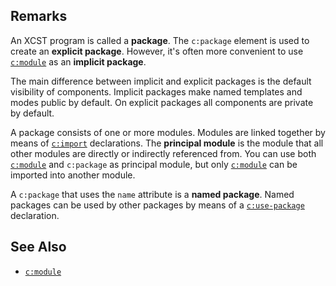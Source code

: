 ## Remarks

<span id="dt-package"></span>An XCST program is called a **package**. <span id="dt-explicit-package"></span>The `c:package` element is used to create an **explicit package**. <span id="dt-implicit-package"></span>However, it's often more convenient to use [`c:module`](module.html) as an **implicit package**.

The main difference between implicit and explicit packages is the default visibility of components. Implicit packages make named templates and modes public by default. On explicit packages all components are private by default.

A package consists of one or more modules. Modules are linked together by means of [`c:import`](import.html) declarations. <span id="dt-principal-module"></span>The **principal module** is the module that all other modules are directly or indirectly referenced from. You can use both [`c:module`](module.html) and `c:package` as principal module, but only [`c:module`](module.html) can be imported into another module.

<span id="dt-named-package"></span>A `c:package` that uses the `name` attribute is a **named package**. Named packages can be used by other packages by means of a [`c:use-package`](use-package.html) declaration.

## See Also

- [`c:module`](module.html)
